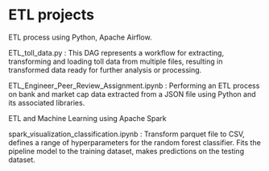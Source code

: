 # ETL projects
ETL process using Python, Apache Airflow. 

ETL_toll_data.py :  This DAG represents a workflow for extracting, transforming and loading toll data from multiple files, resulting in transformed data ready for further analysis or processing.

ETL_Engineer_Peer_Review_Assignment.ipynb :  Performing an ETL process on bank and market cap data extracted from a JSON file using Python and its associated libraries.

ETL and Machine Learning using Apache Spark

spark_visualization_classification.ipynb : Transform parquet file to CSV, defines a range of hyperparameters for the random forest classifier. Fits the pipeline model to the training dataset, makes predictions on the testing dataset.





